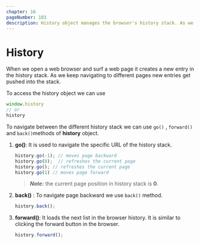 ```yaml
---
chapter: 16
pageNumber: 103
description: History object manages the browser's history stack. As we navigate to pages new entries get pushed into the stack.
---
```


# History

When we open a web browser and surf a web page it creates a new entry in the history stack. As we keep navigating to different pages new entries get pushed into the stack. 

To access the history object we can use

```javascript
window.history
// or
history
```

To navigate  between the different history stack we can use   `go()` , `forward()` and  `back()`methods of **history** object.  

1. **go\(\)**: It is used to navigate the specific URL of the history stack.

   ```javascript
   history.go(-1); // moves page backward
   history.go(0);  // refreshes the current page
   history.go(); // refreshes the current page
   history.go(1) // moves page forward
   ```

   > _**Note:**_ the current  page position in history stack is  **0**.

2. **back\(\)** : To navigate page backward we use `back()` method.

   ```javascript
   history.back();
   ```

3. **forward\(\)**: It loads the next list in the browser history. It is similar to clicking the forward button in the browser.

   ```javascript
   history.forward();
   ```

